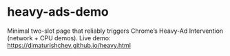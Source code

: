 # heavy-ads-demo
Minimal two-slot page that reliably triggers Chrome’s Heavy-Ad Intervention (network + CPU demos). Live demo: https://dimaturishchev.github.io/heavy.html
